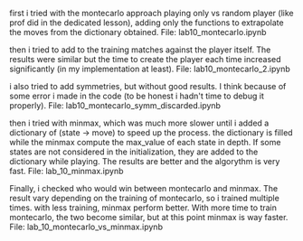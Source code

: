 first i tried with the montecarlo approach playing only vs random player (like prof did in the dedicated lesson), adding only the functions to extrapolate the moves from the dictionary obtained. File: lab10_montecarlo.ipynb

then i tried to add to the training matches against the player itself. The results were similar but the time to create the player each time increased significantly (in my implementation at least). File: lab10_montecarlo_2.ipynb

i also tried to add symmetries, but without good results. I think because of some error i made in the code (to be honest i hadn't time to debug it properly). File: lab10_montecarlo_symm_discarded.ipynb

then i tried with minmax, which was much more slower until i added a dictionary of (state -> move) to speed up the process. the dictionary is filled while the minmax compute the max_value of each state in depth. If some states are not considered in the initialization, they are added to the dictionary while playing. The results are better and the algorythm is very fast. File: lab_10_minmax.ipynb


Finally, i checked who would win between montecarlo and minmax. The result vary depending on the training of montecarlo, so i trained multiple times. with less training, minmax perform better. With more time to train montecarlo, the two become similar, but at this point minmax is way faster. File: lab_10_montecarlo_vs_minmax.ipynb